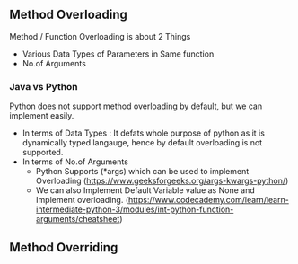 ## Method Overloading

Method / Function Overloading is about 2 Things

- Various Data Types of Parameters in Same function
- No.of Arguments

### Java vs Python

Python does not support method overloading by default, but we can implement easily.

- In terms of Data Types : It defats whole purpose of python as it is dynamically typed langauge, hence by default overloading is not supported.
- In terms of No.of Arguments
  - Python Supports (*args) which can be used to implement Overloading (https://www.geeksforgeeks.org/args-kwargs-python/)
  - We can also Implement Default Variable value as None and Implement overloading. (https://www.codecademy.com/learn/learn-intermediate-python-3/modules/int-python-function-arguments/cheatsheet)


## Method Overriding

